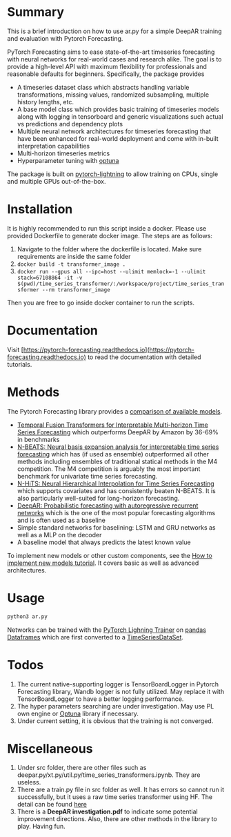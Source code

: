 # Summary

This is a brief introduction on how to use ar.py for a simple DeepAR training and evaluation with Pytorch Forecasting.

PyTorch Forecasting aims to ease state-of-the-art timeseries forecasting with neural networks for real-world cases and research alike. The goal is to provide a high-level API with maximum flexibility for professionals and reasonable defaults for beginners.
Specifically, the package provides

- A timeseries dataset class which abstracts handling variable transformations, missing values,
  randomized subsampling, multiple history lengths, etc.
- A base model class which provides basic training of timeseries models along with logging in tensorboard
  and generic visualizations such actual vs predictions and dependency plots
- Multiple neural network architectures for timeseries forecasting that have been enhanced
  for real-world deployment and come with in-built interpretation capabilities
- Multi-horizon timeseries metrics
- Hyperparameter tuning with [optuna](https://optuna.readthedocs.io/)

The package is built on [pytorch-lightning](https://pytorch-lightning.readthedocs.io/) to allow training on CPUs, single and multiple GPUs out-of-the-box.

# Installation

It is highly recommended to run this script inside a docker. Please use provided Dockerfile to generate docker image. The steps are as follows:<br>

1. Navigate to the folder where the dockerfile is located. Make sure requirements are inside the same folder
2. `docker build -t transformer_image .`
3. `docker run --gpus all --ipc=host --ulimit memlock=-1 --ulimit stack=67108864 -it -v $(pwd)/time_series_transformer/:/workspace/project/time_series_transformer --rm transformer_image`<br>

Then you are free to go inside docker container to run the scripts.

# Documentation

Visit [https://pytorch-forecasting.readthedocs.io](https://pytorch-forecasting.readthedocs.io) to read the
documentation with detailed tutorials.

# Methods

The Pytorch Forecasting library provides a [comparison of available models](https://pytorch-forecasting.readthedocs.io/en/latest/models.html).

- [Temporal Fusion Transformers for Interpretable Multi-horizon Time Series Forecasting](https://arxiv.org/pdf/1912.09363.pdf)
  which outperforms DeepAR by Amazon by 36-69% in benchmarks
- [N-BEATS: Neural basis expansion analysis for interpretable time series forecasting](http://arxiv.org/abs/1905.10437)
  which has (if used as ensemble) outperformed all other methods including ensembles of traditional statical
  methods in the M4 competition. The M4 competition is arguably the most important benchmark for univariate time series forecasting.
- [N-HiTS: Neural Hierarchical Interpolation for Time Series Forecasting](http://arxiv.org/abs/2201.12886) which supports covariates and has consistently beaten N-BEATS. It is also particularly well-suited for long-horizon forecasting.
- [DeepAR: Probabilistic forecasting with autoregressive recurrent networks](https://www.sciencedirect.com/science/article/pii/S0169207019301888)
  which is the one of the most popular forecasting algorithms and is often used as a baseline
- Simple standard networks for baselining: LSTM and GRU networks as well as a MLP on the decoder
- A baseline model that always predicts the latest known value

To implement new models or other custom components, see the [How to implement new models tutorial](https://pytorch-forecasting.readthedocs.io/en/latest/tutorials/building.html). It covers basic as well as advanced architectures.

# Usage

```python
python3 ar.py
```

Networks can be trained with the [PyTorch Lighning Trainer](https://pytorch-lightning.readthedocs.io/en/latest/common/trainer.html) on [pandas Dataframes](https://pandas.pydata.org/pandas-docs/stable/user_guide/dsintro.html#dataframe) which are first converted to a [TimeSeriesDataSet](https://pytorch-forecasting.readthedocs.io/en/latest/data.html).

# Todos

1. The current native-supporting logger is TensorBoardLogger in Pytorch Forecasting library, Wandb logger is not fully utilized. May replace it with TensorBoardLogger to have a better logging performance.
2. The hyper parameters searching are under investigation. May use PL own engine or [Optuna](https://optuna.readthedocs.io/) library if necessary.
3. Under current setting, it is obvious that the training is not converged.

# Miscellaneous

1. Under src folder, there are other files such as deepar.py/xt.py/util.py/time_series_transformers.ipynb. They are useless.
2. There are a train.py file in src folder as well. It has errors so cannot run it successfully, but it uses a raw time series transformer using HF. The detail can be found [here](https://huggingface.co/docs/transformers/model_doc/time_series_transformer)
3. There is a **DeepAR investigation.pdf** to indicate some potential improvement directions. Also, there are other methods in the library to play. Having fun.
